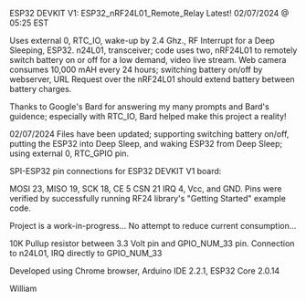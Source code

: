 ESP32 DEVKIT V1:  ESP32_nRF24L01_Remote_Relay                 Latest!  02/07/2024 @ 05:25 EST

Uses external 0, RTC_IO,  wake-up by 2.4 Ghz., RF Interrupt for a Deep Sleeping, ESP32. n24L01, transceiver; code uses two, nRF24L01 to remotely switch battery on or off for a low demand, 
video live stream. Web camera consumes 10,000 mAH every 24 hours; switching battery on/off by webserver, URL Request over the nRF24L01 should extend battery between battery charges.

Thanks to Google's Bard for answering my many prompts and Bard's guidence; especially with RTC_IO, Bard helped make this project a reality!

02/07/2024 Files have been updated; supporting switching battery on/off, putting the ESP32 into Deep Sleep, and waking ESP32 from Deep Sleep; using external 0, RTC_GPIO pin.

SPI-ESP32 pin connections for ESP32 DEVKIT V1 board:

MOSI 23, MISO 19, SCK 18, CE 5 CSN 21 IRQ 4, Vcc, and GND.  Pins were verified by successfully running RF24 library's "Getting Started" example code.

Project is a work-in-progress...  No attempt to reduce current consumption...

10K Pullup resistor between 3.3 Volt pin and GPIO_NUM_33 pin.  Connection to n24L01, IRQ directly to GPIO_NUM_33

Developed using Chrome browser, Arduino IDE 2.2.1, ESP32 Core 2.0.14


William

